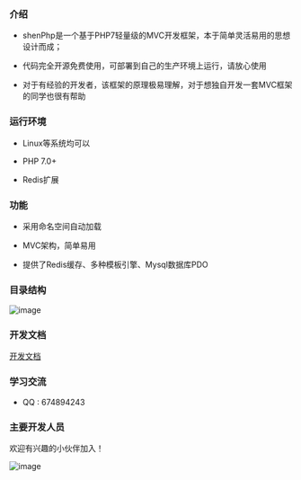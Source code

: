 ### 介绍

- shenPhp是一个基于PHP7轻量级的MVC开发框架，本于简单灵活易用的思想设计而成；

- 代码完全开源免费使用，可部署到自己的生产环境上运行，请放心使用

- 对于有经验的开发者，该框架的原理极易理解，对于想独自开发一套MVC框架的同学也很有帮助


### 运行环境

- Linux等系统均可以

- PHP 7.0+

- Redis扩展


### 功能

- 采用命名空间自动加载

- MVC架构，简单易用

- 提供了Redis缓存、多种模板引擎、Mysql数据库PDO


### 目录结构

![image](https://github.com/shenpeiliang/shenPhp/blob/master/doc/1.png)


### 开发文档
[开发文档](https://github.com/shenpeiliang/shenPhp/tree/master/doc)


### 学习交流

- QQ : 674894243
 
### 主要开发人员

欢迎有兴趣的小伙伴加入！

![image](https://avatars1.githubusercontent.com/u/40852310?s=96&v=4)
